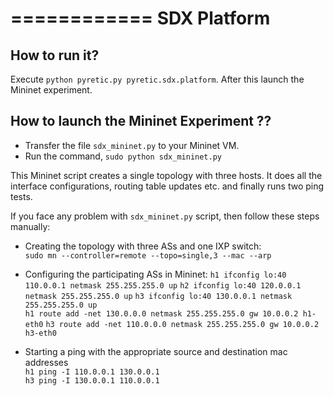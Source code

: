 ============
SDX Platform
============

How to run it?
--------------

Execute `python pyretic.py pyretic.sdx.platform`. After this launch the Mininet experiment.

How to launch the Mininet Experiment ??  
------------------------  

* Transfer the file `sdx_mininet.py` to your Mininet VM.
* Run the command, `sudo python sdx_mininet.py`   

This Mininet script creates a single topology with three hosts. It does all the interface configurations, routing table updates etc. and finally runs two ping tests.  

If you face any problem with `sdx_mininet.py` script, then follow these steps manually:  

* Creating the topology with three ASs and one IXP switch:  
`sudo mn --controller=remote --topo=single,3 --mac --arp`

* Configuring the participating ASs in Mininet: 
`h1 ifconfig lo:40 110.0.0.1 netmask 255.255.255.0 up` 
`h2 ifconfig lo:40 120.0.0.1 netmask 255.255.255.0 up` 
`h3 ifconfig lo:40 130.0.0.1 netmask 255.255.255.0 up`  
`h1 route add -net 130.0.0.0 netmask 255.255.255.0 gw 10.0.0.2 h1-eth0` 
`h3 route add -net 110.0.0.0 netmask 255.255.255.0 gw 10.0.0.2 h3-eth0`

* Starting a ping with the appropriate source and destination mac addresses  
`h1 ping -I 110.0.0.1 130.0.0.1`  
`h3 ping -I 130.0.0.1 110.0.0.1` 

